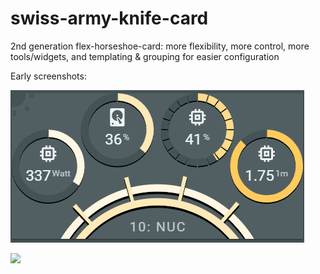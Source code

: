 # swiss-army-knife-card
2nd generation flex-horseshoe-card: more flexibility, more control, more tools/widgets, and templating & grouping for easier configuration

Early screenshots:

![](https://github.com/AmoebeLabs/swiss-army-knife-card/blob/develop/screenshots/689847fe-bfa3-4dcf-9b79-b05640798762.png)

![](https://github.com/AmoebeLabs/swiss-army-knife-card/blob/develop/screenshots/Aantekening-2019-09-30-120615.png)
